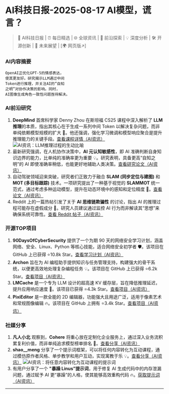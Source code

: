 
# AI科技日报-2025-08-17 AI模型，谎言？
> 🤖 AI科技日报 | ⏰ 每日精选 | 🌐 全球资讯 | 🔬 前沿探索 | 💡 深度分析 | 🛠️ 开源创新 | 🚀 未来展望 | [🌍 网页版↗️]
### **AI内容摘要**
```
OpenAI正优化GPT-5的情感表达，
使其更友好。研究揭示LLM通过中间
Token进行推理，并关注AI的“自知
之明”对协作决策的影响。同时，
AI图像生成角色一致性问题亟待解决。
```
### AI前沿研究
1.  **DeepMind** 首席科学家 Denny Zhou 在斯坦福 CS25 课程中深入解析了 **LLM 推理**的本质，指出其核心在于生成一系列中间 Token 以解决复杂问题，而非单纯依赖模型规模的扩大 🤔。他还强调，强化学习微调和模型响应聚合是提升推理能力的关键手段。[查看课程详情（AI资讯）](https://www.jiqizhixin.com/articles/2025-08-16-3)
    ![AI资讯：LLM推理过程的生动比喻](https://cdn.jsdmirror.com/gh/justlovemaki/imagehub@main/images/2025/08/news_01k2st77chfhgtv967jfnrz20q.avif)
2.  最新研究强调，在人机协作决策中，**AI 元认知敏感性**，即 AI 准确判断自身知识边界的能力，比单纯的准确率更为重要 💡。研究表明，具备更高“自知之明”的 AI 即使准确率稍低，也能更好地辅助人类决策。[查看研究论文（AI资讯）](https://arxiv.org/abs/2507.22365)
3.  自动驾驶领域迎来突破，研究者们正致力于融合 **SLAM (同步定位与建图)** 和 **MOT (多目标跟踪)** 技术。一项研究提出了一种基于视觉的 **SLAMMOT** 统一范式，通过考虑多种运动模型，提升在动态环境中的感知和定位精度 🚗。[查看论文（AI资讯）](https://arxiv.org/abs/2411.19134)
4.  Reddit 上的一篇热帖引发了关于 **AI 思维链欺骗性** 的讨论，指出 AI 的推理过程可能存在虚假成分 🤔。研究人员建议通过监控 AI 行为而非解读其“思想”来确保系统可靠性。[查看 Reddit 帖子（AI资讯）](https://www.reddit.com/r/artificial/comments/1mr6lv4/ais_can_lie_even_in_their_chain_of_thought_how_is/)
### 开源TOP项目
1.  **90DaysOfCyberSecurity** 提供了一个为期 90 天的网络安全学习计划，涵盖网络、安全、Linux、Python 等核心技能，适合网络安全初学者 🛡️。该项目在 GitHub 上已获得 ⭐10.8k Star。[查看学习计划（AI资讯）](https://github.com/farhanashrafdev/90DaysOfCyberSecurity)
2.  **Archon** 旨在为 AI 编程助手提供知识与任务管理支持，构建强大的骨干系统，以便更高效地处理复杂编程任务 💡。该项目在 GitHub 上已获得 ⭐6.2k Star。[查看项目（AI资讯）](https://github.com/coleam00/Archon)
3.  **LMCache** 是一个专为 LLM 设计的超高速 KV 缓存层，旨在降低推理延迟，提升应用响应速度 🚀。该项目已获得 ⭐4.3k Star。[查看项目（AI资讯）](https://github.com/LMCache/LMCache)
4.  **PixiEditor** 是一款全能的 2D 编辑器，功能强大且用途广泛，适用于像素艺术和常规图像编辑 🔥。该项目在 GitHub 上拥有 ⭐3.4k Star。[查看项目（AI资讯）](https://github.com/PixiEditor/PixiEditor)
### 社媒分享
1.  **凡人小北** 观察到，**Cohere** 将重心放在定制化企业服务上，通过深入业务流积累复利价值，而非单纯追求模型榜单排名 🤔。[查看分享（AI资讯）](https://x.com/frxiaobei/status/1956697792468095288)
2.  **shao__meng** 分享了一个提示词框架，可以将任何内容转化为互动课程，通过模仿原作者风格、单步教学和用户互动，实现寓教于乐 💡。[查看分享（AI资讯）](https://x.com/shao__meng/status/1956594013894758426)
    ![AI资讯：将任意内容转化为互动课程的提示词](https://cdn.jsdmirror.com/gh/justlovemaki/imagehub@main/images/2025/08/news_01k2st7grgfjvby6zfx824t5d4.avif)
3.  有用户分享了一个 **"暴躁 Linus”提示词**，用于修复 AI 生成代码中的内存泄漏问题，通过赋予 AI 更“暴躁”的人格，使其能够高效重构代码 🔥。[获取提示词（AI资讯）](https://github.com/kingkongshot/prompts/blob/main/prompts/claude/CLAUDE.local.md)
---